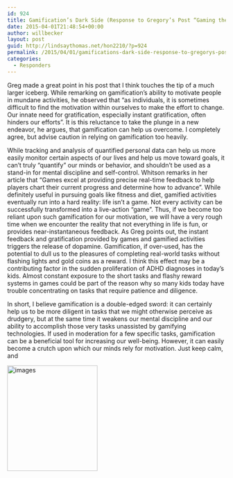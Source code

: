 ```yaml
---
id: 924
title: Gamification’s Dark Side (Response to Gregory’s Post “Gaming the Quantified Self”)
date: 2015-04-01T21:48:54+00:00
author: willbecker
layout: post
guid: http://lindsaythomas.net/hon2210/?p=924
permalink: /2015/04/01/gamifications-dark-side-response-to-gregorys-post-gaming-the-quantified-self/
categories:
  - Responders
---
```

Greg made a great point in his post that I think touches the tip of a much larger iceberg. While remarking on gamification’s ability to motivate people in mundane activities, he observed that “as individuals, it is sometimes difficult to find the motivation within ourselves to make the effort to change. Our innate need for gratification, especially instant gratification, often hinders our efforts”. It is this reluctance to take the plunge in a new endeavor, he argues, that gamification can help us overcome. I completely agree, but advise caution in relying on gamification too heavily.

While tracking and analysis of quantified personal data can help us more easily monitor certain aspects of our lives and help us move toward goals, it can’t truly “quantify” our minds or behavior, and shouldn’t be used as a stand-in for mental discipline and self-control. Whitson remarks in her article that “Games excel at providing precise real-time feedback to help players chart their current progress and determine how to advance”. While definitely useful in pursuing goals like fitness and diet, gamified activities eventually run into a hard reality: life isn’t a game. Not every activity can be successfully transformed into a live-action “game”. Thus, if we become too reliant upon such gamification for our motivation, we will have a very rough time when we encounter the reality that not everything in life is fun, or provides near-instantaneous feedback. As Greg points out, the instant feedback and gratification provided by games and gamified activities triggers the release of dopamine. Gamification, if over-used, has the potential to dull us to the pleasures of completing real-world tasks without flashing lights and gold coins as a reward. I think this effect may be a contributing factor in the sudden proliferation of ADHD diagnoses in today’s kids. Almost constant exposure to the short tasks and flashy reward systems in games could be part of the reason why so many kids today have trouble concentrating on tasks that require patience and diligence.

In short, I believe gamification is a double-edged sword: it can certainly help us to be more diligent in tasks that we might otherwise perceive as drudgery, but at the same time it weakens our mental discipline and our ability to accomplish those very tasks unassisted by gamifying technologies. If used in moderation for a few specific tasks, gamification can be a beneficial tool for increasing our well-being. However, it can easily become a crutch upon which our minds rely for motivation. Just keep calm, and

[<img class=" size-full wp-image-926 aligncenter" src="http://lindsaythomas.net/hon2210/wp-content/uploads/sites/7/2015/04/images.png" alt="images" width="208" height="243" srcset="http://lindsaythomas.net/hon2210/wp-content/uploads/sites/7/2015/04/images.png 208w, http://lindsaythomas.net/hon2210/wp-content/uploads/sites/7/2015/04/images-100x117.png 100w, http://lindsaythomas.net/hon2210/wp-content/uploads/sites/7/2015/04/images-150x175.png 150w, http://lindsaythomas.net/hon2210/wp-content/uploads/sites/7/2015/04/images-200x234.png 200w" sizes="(max-width: 208px) 100vw, 208px" />](http://lindsaythomas.net/hon2210/wp-content/uploads/sites/7/2015/04/images.png)